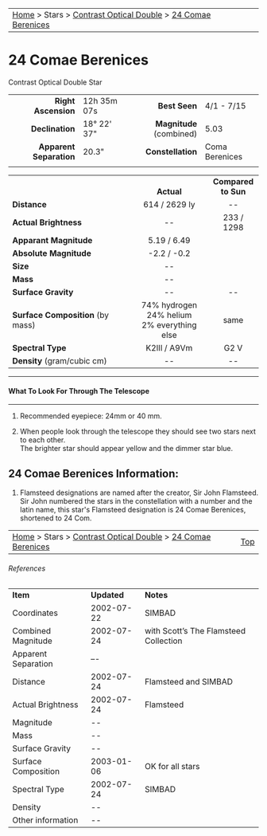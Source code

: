 <script src="/js/whatsup.js"></script>
<script type="text/javascript">
	var objectName ="24 Comae Berenices"
	var objectDesc ="Contrast Optical Double Star<br/>in the Constellation<br/>Coma Berenices"
	var objectImage=""
</script>

|    |    |
|:---|---:|
|[Home](/notes/#object-notes) > Stars > [Contrast Optical Double](../!contrast-optical-double-star-info) > [24 Comae Berenices](../24comae-berenices)|  <div id=whatsup></div> |

# 24 Comae Berenices
Contrast Optical Double Star

|   |   |   |   |
|--:|:--|--:|:--|
|**Right Ascension**|12h 35m 07s|**Best Seen**|4/1 - 7/15|
|**Declination**|18&deg; 22' 37"|**Magnitude** (combined) | 5.03 |
|**Apparent Separation** | 20.3"|**Constellation**|Coma Berenices|
|   |   |   |   |

|   |   |   |
|---|:---:|:---:|
|   | <br/>**Actual**| **Compared<br/>to Sun** |
|**Distance** | 614 / 2629 ly | -- |
|**Actual Brightness**	 | --	 | 233 / 1298 |
|**Apparant Magnitude**  | 5.19 / 6.49 |
  |**Absolute Magnitude**  | -2.2 / -0.2 |
|**Size**                | -- |  |
|**Mass**	               | --	 |  |
|**Surface Gravity**	   | --	| -- |
|**Surface Composition** (by mass) |74% hydrogen<br/>24% helium<br/>2% everything else| same |
|**Spectral Type**       | K2lIl / A9Vm | G2 V | 
|**Density** (gram/cubic cm) | -- | -- | 

---
#### What To Look For Through The Telescope
---

1.	Recommended eyepiece: 24mm or 40 mm.

1.	When people look through the telescope they should see two stars next to each other.  
The brighter star should appear yellow and the dimmer star blue.


## 24 Comae Berenices Information:

1.  Flamsteed designations are named after the creator, Sir John Flamsteed. Sir John numbered the stars in the constellation with a number and the latin name, this star's Flamsteed designation is 24 Comae Berenices, shortened to 24 Com.	

 
|    |    |
|:---|---:|
|[Home](/notes/#object-notes) > Stars > [Contrast Optical Double](../!contrast-optical-double-star-info) > [24 Comae Berenices](../24comae-berenices) | [Top](#24-comae-berenices) |

###### References

|   |   |   |
|---|---|---|
|**Item**|**Updated**|**Notes**| 
|Coordinates|2002-07-22|SIMBAD|
|Combined Magnitude|2002-07-24|with Scott’s The Flamsteed Collection|
|Apparent Separation| –- |   |
|Distance |2002-07-24|Flamsteed and SIMBAD|
|Actual Brightness|2002-07-24|Flamsteed|
|Magnitude| -- |   |
|Mass | -- |   |
|Surface Gravity | -- |   |
|Surface Composition| 2003-01-06 | OK for all stars|
|Spectral Type|2002-07-24|SIMBAD|
|Density| -- |   |
|Other information | --	|   |
